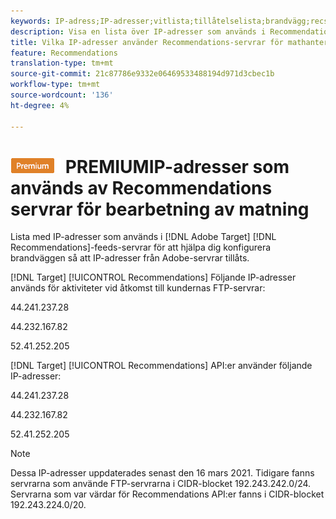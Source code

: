 ```yaml
---
keywords: IP-adress;IP-adresser;vitlista;tillåtelselista;brandvägg;recs;feed;servrar;adobe marketing cloud;rekommendationer
description: Visa en lista över IP-adresser som används i Recommendations Target-servrar för feeds så att du kan konfigurera brandväggen så att IP-adresser från Adobe-servrar tillåts.
title: Vilka IP-adresser använder Recommendations-servrar för mathantering?
feature: Recommendations
translation-type: tm+mt
source-git-commit: 21c87786e9332e06469533488194d971d3cbec1b
workflow-type: tm+mt
source-wordcount: '136'
ht-degree: 4%

---
```



# ![](/help/assets/premium.png) PREMIUMIP-adresser som används av Recommendations servrar för bearbetning av matning

Lista med IP-adresser som används i [!DNL Adobe Target] [!DNL Recommendations]-feeds-servrar för att hjälpa dig konfigurera brandväggen så att IP-adresser från Adobe-servrar tillåts.

[!DNL Target] [!UICONTROL Recommendations] Följande IP-adresser används för aktiviteter vid åtkomst till kundernas FTP-servrar:

44.241.237.28

44.232.167.82

52.41.252.205

[!DNL Target] [!UICONTROL Recommendations] API:er använder följande IP-adresser:

44.241.237.28

44.232.167.82

52.41.252.205

>[!NOTE]
>
>Dessa IP-adresser uppdaterades senast den 16 mars 2021. Tidigare fanns servrarna som använde FTP-servrarna i CIDR-blocket 192.243.242.0/24. Servrarna som var värdar för Recommendations API:er fanns i CIDR-blocket 192.243.224.0/20.


